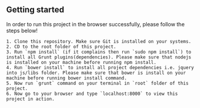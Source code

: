 ## Getting started
In order to run this project in the browser successfully, please follow the steps below!

    1. Clone this repository. Make sure Git is installed on your systems.
    2. CD to the root folder of this project.
    3. Run `npm install` (if it complains then run `sudo npm install`) to install all Grunt plugins(dependencies). Please make sure that nodejs is installed on your machine before running npm install.
    4. Run `bower install` to install all project dependencies i.e. jquery into js/libs folder. Please make sure that bower is install on your machine before running bower install command.
    5. Now run `grunt` command on your terminal in `root` folder of this project.
    6. Now go to your browser and type `localhost:8000` to view this project in action.

